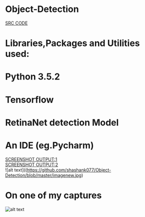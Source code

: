 # Object-Detection
[SRC CODE](https://github.com/shashank077/Object-Detection/blob/master/Firstdetection.py)
# Libraries,Packages and Utilities used:
# Python 3.5.2
# Tensorflow
# RetinaNet detection Model
# An IDE (eg.Pycharm)
[SCREENSHOT OUTPUT:1](https://github.com/shashank077/Object-Detection/blob/master/Screenshot%20(122).png)\
[SCREENSHOT OUTPUT:2](https://github.com/shashank077/Object-Detection/blob/master/Screenshot%20(122).png)\
![alt text]((https://github.com/shashank077/Object-Detection/blob/master/imagenew.jpg)
# On one of my captures
![alt text](https://github.com/shashank077/Object-Detection/blob/master/imagenew.jpg)
